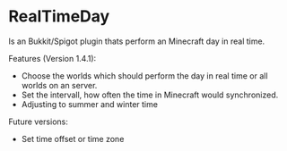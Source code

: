 # RealTimeDay
Is an Bukkit/Spigot plugin thats perform an Minecraft day in real time.

Features (Version 1.4.1):
* Choose the worlds which should perform the day in real time or all worlds on an server.
* Set the intervall, how often the time in Minecraft would synchronized.
* Adjusting to summer and winter time

Future versions:
* Set time offset or time zone
